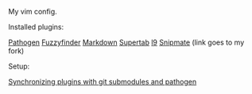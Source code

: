 My vim config.

Installed plugins:

[Pathogen](https://github.com/tpope/vim-pathogen)
[Fuzzyfinder](https://github.com/vim-scripts/FuzzyFinder)
[Markdown](https://github.com/tpope/vim-markdown)
[Supertab](https://github.com/scrooloose/nerdtree)
[l9](https://github.com/vim-scripts/L9)
[Snipmate](git@github.com:mottram/snipmate.vim.git) (link goes to my fork)

Setup:

[Synchronizing plugins with git submodules and pathogen](http://vimcasts.org/episodes/synchronizing-plugins-with-git-submodules-and-pathogen/)
